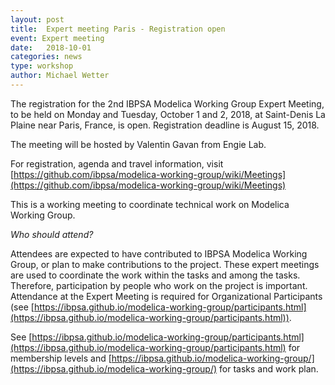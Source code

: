 ```yaml
---
layout: post
title:  Expert meeting Paris - Registration open
event: Expert meeting
date:   2018-10-01
categories: news
type: workshop
author: Michael Wetter
---
```


The registration for the 2nd IBPSA Modelica Working Group Expert Meeting, to be held on Monday and Tuesday, October 1 and 2, 2018, at Saint-Denis La Plaine near Paris, France, is open.
Registration deadline is August 15, 2018.

<!--excerpt-->

The meeting will be hosted by Valentin Gavan from Engie Lab.

For registration, agenda and travel information, visit
[https://github.com/ibpsa/modelica-working-group/wiki/Meetings](https://github.com/ibpsa/modelica-working-group/wiki/Meetings)

This is a working meeting to coordinate technical work on Modelica Working Group.

*Who should attend?*

Attendees are expected to have contributed to IBPSA Modelica Working Group, or plan to make contributions to the project.
These expert meetings are used to coordinate the work within the tasks and among the tasks.
Therefore, participation by people who work on the project is important.
Attendance at the Expert Meeting is required for Organizational Participants (see [https://ibpsa.github.io/modelica-working-group/participants.html](https://ibpsa.github.io/modelica-working-group/participants.html)).

See [https://ibpsa.github.io/modelica-working-group/participants.html](https://ibpsa.github.io/modelica-working-group/participants.html) for membership levels and
[https://ibpsa.github.io/modelica-working-group/](https://ibpsa.github.io/modelica-working-group/) for tasks and work plan.
